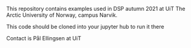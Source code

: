 This repository contains examples used in DSP autumn 2021 at UiT The Arctic University of Norway, campus Narvik.

This code should be cloned into your jupyter hub to run it there

Contact is Pål Ellingsen at UiT
